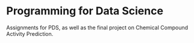 # Programming for Data Science
Assignments for PDS, as well as the final project on Chemical Compound Activity Prediction.

